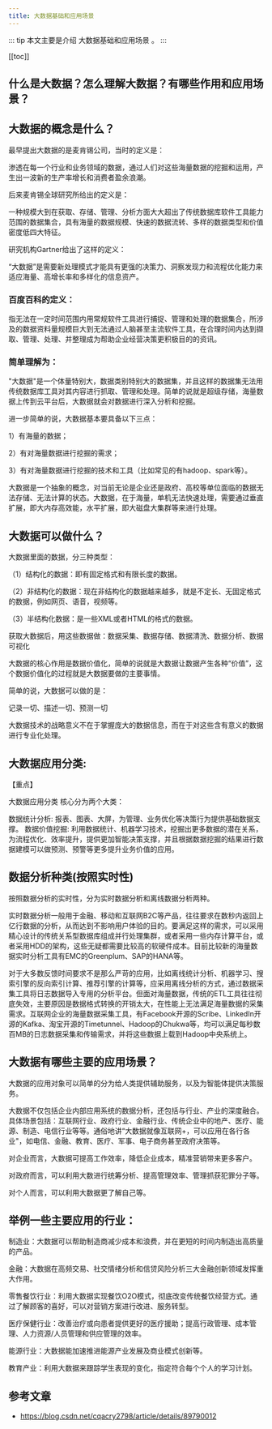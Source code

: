 ```yaml
---
title: 大数据基础和应用场景
---
```


::: tip
本文主要是介绍 大数据基础和应用场景 。
:::

[[toc]]


## 什么是大数据？怎么理解大数据？有哪些作用和应用场景？

 

## 大数据的概念是什么？

最早提出大数据的是麦肯锡公司，当时的定义是：

渗透在每一个行业和业务领域的数据，通过人们对这些海量数据的挖掘和运用，产生出一波新的生产率增长和消费者盈余浪潮。

后来麦肯锡全球研究所给出的定义是：

一种规模大到在获取、存储、管理、分析方面大大超出了传统数据库软件工具能力范围的数据集合，具有海量的数据规模、快速的数据流转、多样的数据类型和价值密度低四大特征。

研究机构Gartner给出了这样的定义：

“大数据”是需要新处理模式才能具有更强的决策力、洞察发现力和流程优化能力来适应海量、高增长率和多样化的信息资产。

### 百度百科的定义：

指无法在一定时间范围内用常规软件工具进行捕捉、管理和处理的数据集合，所涉及的数据资料量规模巨大到无法通过人脑甚至主流软件工具，在合理时间内达到撷取、管理、处理、并整理成为帮助企业经营决策更积极目的的资讯。

### 简单理解为：

"大数据"是一个体量特别大，数据类别特别大的数据集，并且这样的数据集无法用传统数据库工具对其内容进行抓取、管理和处理。简单的说就是超级存储，海量数据上传到云平台后，大数据就会对数据进行深入分析和挖掘。

进一步简单的说，大数据基本要具备以下三点：

1）有海量的数据；

2）有对海量数据进行挖掘的需求；

3）有对海量数据进行挖掘的技术和工具（比如常见的有hadoop、spark等）。

大数据是一个抽象的概念，对当前无论是企业还是政府、高校等单位面临的数据无法存储、无法计算的状态。大数据，在于海量，单机无法快速处理，需要通过垂直扩展，即大内存高效能，水平扩展，即大磁盘大集群等来进行处理。


 

## 大数据可以做什么？

大数据里面的数据，分三种类型：

（1）结构化的数据：即有固定格式和有限长度的数据。

（2）非结构化的数据：现在非结构化的数据越来越多，就是不定长、无固定格式的数据，例如网页、语音，视频等。

（3）半结构化数据：是一些XML或者HTML的格式的数据。

获取大数据后，用这些数据做：数据采集、数据存储、数据清洗、数据分析、数据可视化

大数据的核心作用是数据价值化，简单的说就是大数据让数据产生各种“价值”，这个数据价值化的过程就是大数据要做的主要事情。

简单的说，大数据可以做的是：

记录一切、描述一切、预测一切

大数据技术的战略意义不在于掌握庞大的数据信息，而在于对这些含有意义的数据进行专业化处理。


## 大数据应用分类:

【重点】

大数据应用分类 核心分为两个大类：

数据统计分析: 报表、图表、大屏，为管理、业务优化等决策行为提供基础数据支撑。
数据价值挖掘: 利用数据统计、机器学习技术，挖掘出更多数据的潜在关系，为流程优化、效率提升，提供更加智能决策支撑，并且根据数据挖掘的结果进行数据建模可以做预测、预警等更多提升业务价值的应用。

## 数据分析种类(按照实时性)

按照数据分析的实时性，分为实时数据分析和离线数据分析两种。

实时数据分析一般用于金融、移动和互联网B2C等产品，往往要求在数秒内返回上亿行数据的分析，从而达到不影响用户体验的目的。要满足这样的需求，可以采用精心设计的传统关系型数据库组成并行处理集群，或者采用一些内存计算平台，或者采用HDD的架构，这些无疑都需要比较高的软硬件成本。目前比较新的海量数据实时分析工具有EMC的Greenplum、SAP的HANA等。

对于大多数反馈时间要求不是那么严苛的应用，比如离线统计分析、机器学习、搜索引擎的反向索引计算、推荐引擎的计算等，应采用离线分析的方式，通过数据采集工具将日志数据导入专用的分析平台。但面对海量数据，传统的ETL工具往往彻底失效，主要原因是数据格式转换的开销太大，在性能上无法满足海量数据的采集需求。互联网企业的海量数据采集工具，有Facebook开源的Scribe、LinkedIn开源的Kafka、淘宝开源的Timetunnel、Hadoop的Chukwa等，均可以满足每秒数百MB的日志数据采集和传输需求，并将这些数据上载到Hadoop中央系统上。

## 大数据有哪些主要的应用场景？

大数据的应用对象可以简单的分为给人类提供辅助服务，以及为智能体提供决策服务。


大数据不仅包括企业内部应用系统的数据分析，还包括与行业、产业的深度融合。具体场景包括：互联网行业、政府行业、金融行业、传统企业中的地产、医疗、能源、制造、电信行业等等。通俗地讲“大数据就像互联网+，可以应用在各行各业"，如电信、金融、教育、医疗、军事、电子商务甚至政府决策等。

对企业而言，大数据可提高工作效率，降低企业成本，精准营销带来更多客户。

对政府而言，可以利用大数进行统筹分析、提高管理效率、管理抓获犯罪分子等。

对个人而言，可以利用大数据更了解自己等。


## 举例一些主要应用的行业：

制造业：大数据可以帮助制造商减少成本和浪费，并在更短的时间内制造出高质量的产品。

金融：大数据在高频交易、社交情绪分析和信贷风险分析三大金融创新领域发挥重大作用。

零售餐饮行业：利用大数据实现餐饮O2O模式，彻底改变传统餐饮经营方式。通过了解顾客的喜好，可以对营销方案进行改进、服务转型。

医疗保健行业：改善治疗或向患者提供更好的医疗援助；提高行政管理、成本管理、人力资源/人员管理和供应管理的效率。

能源行业：大数据能加速推进能源产业发展及商业模式创新等。

教育产业：利用大数据来跟踪学生表现的变化，指定符合每个个人的学习计划。

## 参考文章
* https://blog.csdn.net/cqacry2798/article/details/89790012